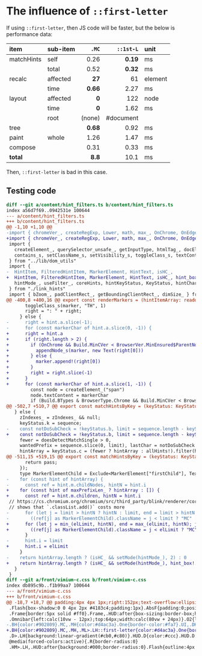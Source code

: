 # The influence of `::first-letter`

If using `::first-letter`, then JS code will be faster, but the below is performance data:

| item       | sub-item |   `.MC`   | `::1st-L` | unit    |
| :--------- | :------- | --------: | --------: | :------ |
| matchHints | self     |    0.26   |  **0.19** | ms      |
|            | total    |    0.52   |  **0.32** | ms      |
| recalc     | affected | **27**    |   61      | element |
|            | time     |  **0.66** |    2.27   | ms      |
| layout     | affected |  **0**    |  122      | node    |
|            | time     |  **0**    |    1.62   | ms      |
|            | root     | (none)    | #document |         |
| tree       |          |  **0.68** |    0.92   | ms      |
| paint      | whole    |    1.26   |    1.47   | ms      |
| compose    |          |    0.31   |    0.33   | ms      |
| **total**  |          |  **8.8**  |   10.1    | ms      |

Then, `::first-letter` is bad in this case.

## Testing code

``` diff
diff --git a/content/hint_filters.ts b/content/hint_filters.ts
index a56d7f69..0942531e 100644
--- a/content/hint_filters.ts
+++ b/content/hint_filters.ts
@@ -1,10 +1,10 @@
-import { chromeVer_, createRegExp, Lower, math, max_, OnChrome, OnEdge, OnFirefox } from "../lib/utils"
+import { chromeVer_, createRegExp, Lower, math, max_, OnChrome, OnEdge, OnFirefox, min_ } from "../lib/utils"
 import {
   createElement_, querySelector_unsafe_, getInputType, htmlTag_, docEl_unsafe_, ElementProto, removeEl_s, ALA, attr_s,
   contains_s, setClassName_s, setVisibility_s, toggleClass_s, textContent_s, appendNode_s
 } from "../lib/dom_utils"
 import {
-  HintItem, FilteredHintItem, MarkerElement, HintText, isHC_,
+  HintItem, FilteredHintItem, MarkerElement, HintText, isHC_, hint_box,
   hintMode_, useFilter_, coreHints, hintKeyStatus, KeyStatus, hintChars, allHints, setMode, resetMode, hintOptions
 } from "./link_hints"
 import { bZoom_, padClientRect_, getBoundingClientRect_, dimSize_ } from "../lib/rect"
@@ -400,8 +400,16 @@ export const renderMarkers = (hintItemArray: readonly HintItem[]): void => {
       toggleClass_s(marker, "TH", 1)
       right = ": " + right;
     } else {
-      right = hint.a.slice(-1);
-      for (const markerChar of hint.a.slice(0, -1)) {
+      right = hint.a
+      if (right.length > 2) {
+        if (OnChrome && Build.MinCVer < BrowserVer.MinEnsured$ParentNode$$appendAndPrepend && noAppend) {
+          appendNode_s(marker, new Text(right[0]))
+        } else {
+          marker.append!(right[0])
+        }
+        right = right.slice(-1)
+      }
+      for (const markerChar of hint.a.slice(1, -1)) {
         const node = createElement_("span")
         node.textContent = markerChar
         if (Build.BTypes & BrowserType.Chrome && Build.MinCVer < BrowserVer.MinEnsured$ParentNode$$appendAndPrepend) {
@@ -502,7 +510,7 @@ export const matchHintsByKey = (keyStatus: KeyStatus
   } else {
     zIndexes_ = zIndexes_ && null;
     keyStatus.k = sequence;
-    const notDoSubCheck = !keyStatus.b, limit = sequence.length - keyStatus.b,
+    const notDoSubCheck = !keyStatus.b, limit = sequence.length - keyStatus.b, elLimit = limit && limit - 1,
     fewer = doesDetectMatchSingle > 0,
     wantedPrefix = sequence.slice(0, limit), lastChar = notDoSubCheck ? "" : sequence[limit]
     hintArray = keyStatus.c = (fewer ? hintArray : allHints!).filter(hint => {
@@ -511,15 +519,15 @@ export const matchHintsByKey = (keyStatus: KeyStatus
       return pass;
     });
     type MarkerElementChild = Exclude<MarkerElement["firstChild"], Text | null>;
-    for (const hint of hintArray) {
-      const ref = hint.m.childNodes, hintN = hint.i
+    for (const hint of maxPrefixLen_ ? hintArray : []) {
+      const ref = hint.m.children, hintN = hint.i
 // https://cs.chromium.org/chromium/src/third_party/blink/renderer/core/dom/dom_token_list.cc?q=DOMTokenList::setValue&g=0&l=258
 // shows that `.classList.add()` costs more
-      for (let j = limit > hintN ? hintN : limit, end = limit > hintN ? limit : hintN; j < end; j++) {
-        ((ref[j] as MarkerElementChild).className = j < limit ? "MC" : "");
+      for (let j = min_(elLimit, hintN), end = max_(elLimit, hintN); j < end; j++) {
+        ((ref[j] as MarkerElementChild).className = j < elLimit ? "MC" : "");
       }
-      hint.i = limit
+      hint.i = elLimit
     }
-    return hintArray.length ? (isHC_ && setMode(hintMode_), 2) : 0
+    return hintArray.length ? (isHC_ && setMode(hintMode_), hint_box!.classList.toggle("ML", limit > 0), 2) : 0
   }
 }
diff --git a/front/vimium-c.css b/front/vimium-c.css
index db895c9b..f1b99aa7 100644
--- a/front/vimium-c.css
+++ b/front/vimium-c.css
@@ -18,7 +18,7 @@ padding:4px 4px 1px;right:152px;text-overflow:ellipsis;white-space:nowrap}
 .Flash{box-shadow:0 0 4px 2px #4183c4;padding:1px}.AbsF{padding:0;position:absolute}.Sel{box-shadow:0 0 4px 2px #fa0}
 .Frame{border:5px solid #ff0}.Frame,.HUD:after{box-sizing:border-box;height:100%;left:0;top:0;width:100%}
 .Omnibar{left:calc(10vw - 12px);top:64px;width:calc(80vw + 24px)}.O2{left:calc(10% - 12px);width:calc(80% + 24px)}
-.BH{color:#902809}.MC,.MH{color:#d4ac3a}.One{border-color:#fa7}.UI,.DHM{pointer-events:all}
+.BH{color:#902809}.MC,.MH,.ML>.LH::first-letter{color:#d4ac3a}.One{border-color:#fa7}.UI,.DHM{pointer-events:all}
 .D>.LH{background:linear-gradient(#cb0,#c80)}.HUD.D{color:#ccc}.HUD.D:after{background:#222}
 @media(forced-colors:active){.R{border-radius:0}
 .HM>.LH,.HUD:after{background:#000;border-radius:0}.Flash{outline:4px solid #fff}}
```
